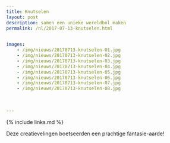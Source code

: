 ```yaml
---
title: Knutselen
layout: post
description: samen een unieke wereldbol maken
permalink: /nl/2017-07-13-knutselen.html

    
images: 
    - /img/nieuws/20170713-knutselen-01.jpg
    - /img/nieuws/20170713-knutselen-02.jpg
    - /img/nieuws/20170713-knutselen-03.jpg
    - /img/nieuws/20170713-knutselen-04.jpg
    - /img/nieuws/20170713-knutselen-05.jpg
    - /img/nieuws/20170713-knutselen-06.jpg
    - /img/nieuws/20170713-knutselen-07.jpg
    - /img/nieuws/20170713-knutselen-08.jpg
    
    
    
---
```


{% include links.md %}

Deze creatievelingen boetseerden een prachtige fantasie-aarde! 




